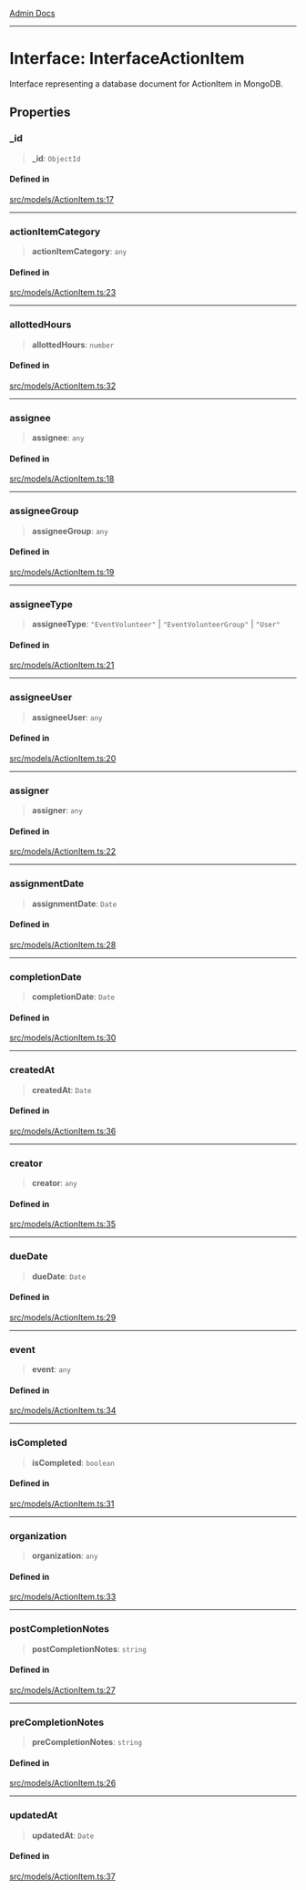 [Admin Docs](/)

***

# Interface: InterfaceActionItem

Interface representing a database document for ActionItem in MongoDB.

## Properties

### \_id

> **\_id**: `ObjectId`

#### Defined in

[src/models/ActionItem.ts:17](https://github.com/Suyash878/talawa-api/blob/cfd688207611ba245c99edd8dbaccb2cdbf6a043/src/models/ActionItem.ts#L17)

***

### actionItemCategory

> **actionItemCategory**: `any`

#### Defined in

[src/models/ActionItem.ts:23](https://github.com/Suyash878/talawa-api/blob/cfd688207611ba245c99edd8dbaccb2cdbf6a043/src/models/ActionItem.ts#L23)

***

### allottedHours

> **allottedHours**: `number`

#### Defined in

[src/models/ActionItem.ts:32](https://github.com/Suyash878/talawa-api/blob/cfd688207611ba245c99edd8dbaccb2cdbf6a043/src/models/ActionItem.ts#L32)

***

### assignee

> **assignee**: `any`

#### Defined in

[src/models/ActionItem.ts:18](https://github.com/Suyash878/talawa-api/blob/cfd688207611ba245c99edd8dbaccb2cdbf6a043/src/models/ActionItem.ts#L18)

***

### assigneeGroup

> **assigneeGroup**: `any`

#### Defined in

[src/models/ActionItem.ts:19](https://github.com/Suyash878/talawa-api/blob/cfd688207611ba245c99edd8dbaccb2cdbf6a043/src/models/ActionItem.ts#L19)

***

### assigneeType

> **assigneeType**: `"EventVolunteer"` \| `"EventVolunteerGroup"` \| `"User"`

#### Defined in

[src/models/ActionItem.ts:21](https://github.com/Suyash878/talawa-api/blob/cfd688207611ba245c99edd8dbaccb2cdbf6a043/src/models/ActionItem.ts#L21)

***

### assigneeUser

> **assigneeUser**: `any`

#### Defined in

[src/models/ActionItem.ts:20](https://github.com/Suyash878/talawa-api/blob/cfd688207611ba245c99edd8dbaccb2cdbf6a043/src/models/ActionItem.ts#L20)

***

### assigner

> **assigner**: `any`

#### Defined in

[src/models/ActionItem.ts:22](https://github.com/Suyash878/talawa-api/blob/cfd688207611ba245c99edd8dbaccb2cdbf6a043/src/models/ActionItem.ts#L22)

***

### assignmentDate

> **assignmentDate**: `Date`

#### Defined in

[src/models/ActionItem.ts:28](https://github.com/Suyash878/talawa-api/blob/cfd688207611ba245c99edd8dbaccb2cdbf6a043/src/models/ActionItem.ts#L28)

***

### completionDate

> **completionDate**: `Date`

#### Defined in

[src/models/ActionItem.ts:30](https://github.com/Suyash878/talawa-api/blob/cfd688207611ba245c99edd8dbaccb2cdbf6a043/src/models/ActionItem.ts#L30)

***

### createdAt

> **createdAt**: `Date`

#### Defined in

[src/models/ActionItem.ts:36](https://github.com/Suyash878/talawa-api/blob/cfd688207611ba245c99edd8dbaccb2cdbf6a043/src/models/ActionItem.ts#L36)

***

### creator

> **creator**: `any`

#### Defined in

[src/models/ActionItem.ts:35](https://github.com/Suyash878/talawa-api/blob/cfd688207611ba245c99edd8dbaccb2cdbf6a043/src/models/ActionItem.ts#L35)

***

### dueDate

> **dueDate**: `Date`

#### Defined in

[src/models/ActionItem.ts:29](https://github.com/Suyash878/talawa-api/blob/cfd688207611ba245c99edd8dbaccb2cdbf6a043/src/models/ActionItem.ts#L29)

***

### event

> **event**: `any`

#### Defined in

[src/models/ActionItem.ts:34](https://github.com/Suyash878/talawa-api/blob/cfd688207611ba245c99edd8dbaccb2cdbf6a043/src/models/ActionItem.ts#L34)

***

### isCompleted

> **isCompleted**: `boolean`

#### Defined in

[src/models/ActionItem.ts:31](https://github.com/Suyash878/talawa-api/blob/cfd688207611ba245c99edd8dbaccb2cdbf6a043/src/models/ActionItem.ts#L31)

***

### organization

> **organization**: `any`

#### Defined in

[src/models/ActionItem.ts:33](https://github.com/Suyash878/talawa-api/blob/cfd688207611ba245c99edd8dbaccb2cdbf6a043/src/models/ActionItem.ts#L33)

***

### postCompletionNotes

> **postCompletionNotes**: `string`

#### Defined in

[src/models/ActionItem.ts:27](https://github.com/Suyash878/talawa-api/blob/cfd688207611ba245c99edd8dbaccb2cdbf6a043/src/models/ActionItem.ts#L27)

***

### preCompletionNotes

> **preCompletionNotes**: `string`

#### Defined in

[src/models/ActionItem.ts:26](https://github.com/Suyash878/talawa-api/blob/cfd688207611ba245c99edd8dbaccb2cdbf6a043/src/models/ActionItem.ts#L26)

***

### updatedAt

> **updatedAt**: `Date`

#### Defined in

[src/models/ActionItem.ts:37](https://github.com/Suyash878/talawa-api/blob/cfd688207611ba245c99edd8dbaccb2cdbf6a043/src/models/ActionItem.ts#L37)
